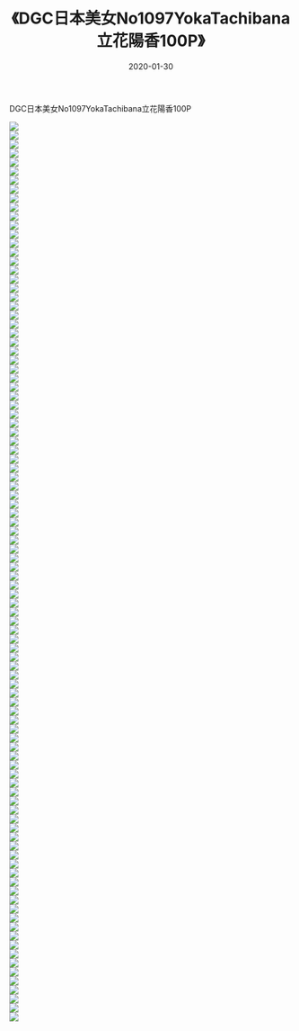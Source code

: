 ﻿---
layout: post
title:  《DGC日本美女No1097YokaTachibana立花陽香100P》
date:   2020-01-30
img: http://img.660000.xyz/Sharelink/性感/2020/DGC日本美女No1097YokaTachibana立花陽香100P/000.jpg
categories: [美女, 清纯, 唯美]
---

DGC日本美女No1097YokaTachibana立花陽香100P

  ![](http://img.660000.xyz/Sharelink/性感/2020/DGC日本美女No1097YokaTachibana立花陽香100P/001.jpg) <br> ![](http://img.660000.xyz/Sharelink/性感/2020/DGC日本美女No1097YokaTachibana立花陽香100P/002.jpg) <br> ![](http://img.660000.xyz/Sharelink/性感/2020/DGC日本美女No1097YokaTachibana立花陽香100P/003.jpg) <br> ![](http://img.660000.xyz/Sharelink/性感/2020/DGC日本美女No1097YokaTachibana立花陽香100P/004.jpg) <br> ![](http://img.660000.xyz/Sharelink/性感/2020/DGC日本美女No1097YokaTachibana立花陽香100P/005.jpg) <br> ![](http://img.660000.xyz/Sharelink/性感/2020/DGC日本美女No1097YokaTachibana立花陽香100P/006.jpg) <br> ![](http://img.660000.xyz/Sharelink/性感/2020/DGC日本美女No1097YokaTachibana立花陽香100P/007.jpg) <br> ![](http://img.660000.xyz/Sharelink/性感/2020/DGC日本美女No1097YokaTachibana立花陽香100P/008.jpg) <br> ![](http://img.660000.xyz/Sharelink/性感/2020/DGC日本美女No1097YokaTachibana立花陽香100P/009.jpg) <br> ![](http://img.660000.xyz/Sharelink/性感/2020/DGC日本美女No1097YokaTachibana立花陽香100P/010.jpg) <br> ![](http://img.660000.xyz/Sharelink/性感/2020/DGC日本美女No1097YokaTachibana立花陽香100P/011.jpg) <br> ![](http://img.660000.xyz/Sharelink/性感/2020/DGC日本美女No1097YokaTachibana立花陽香100P/012.jpg) <br> ![](http://img.660000.xyz/Sharelink/性感/2020/DGC日本美女No1097YokaTachibana立花陽香100P/013.jpg) <br> ![](http://img.660000.xyz/Sharelink/性感/2020/DGC日本美女No1097YokaTachibana立花陽香100P/014.jpg) <br> ![](http://img.660000.xyz/Sharelink/性感/2020/DGC日本美女No1097YokaTachibana立花陽香100P/015.jpg) <br> ![](http://img.660000.xyz/Sharelink/性感/2020/DGC日本美女No1097YokaTachibana立花陽香100P/016.jpg) <br> ![](http://img.660000.xyz/Sharelink/性感/2020/DGC日本美女No1097YokaTachibana立花陽香100P/017.jpg) <br> ![](http://img.660000.xyz/Sharelink/性感/2020/DGC日本美女No1097YokaTachibana立花陽香100P/018.jpg) <br> ![](http://img.660000.xyz/Sharelink/性感/2020/DGC日本美女No1097YokaTachibana立花陽香100P/019.jpg) <br> ![](http://img.660000.xyz/Sharelink/性感/2020/DGC日本美女No1097YokaTachibana立花陽香100P/020.jpg) <br> ![](http://img.660000.xyz/Sharelink/性感/2020/DGC日本美女No1097YokaTachibana立花陽香100P/021.jpg) <br> ![](http://img.660000.xyz/Sharelink/性感/2020/DGC日本美女No1097YokaTachibana立花陽香100P/022.jpg) <br> ![](http://img.660000.xyz/Sharelink/性感/2020/DGC日本美女No1097YokaTachibana立花陽香100P/023.jpg) <br> ![](http://img.660000.xyz/Sharelink/性感/2020/DGC日本美女No1097YokaTachibana立花陽香100P/024.jpg) <br> ![](http://img.660000.xyz/Sharelink/性感/2020/DGC日本美女No1097YokaTachibana立花陽香100P/025.jpg) <br> ![](http://img.660000.xyz/Sharelink/性感/2020/DGC日本美女No1097YokaTachibana立花陽香100P/026.jpg) <br> ![](http://img.660000.xyz/Sharelink/性感/2020/DGC日本美女No1097YokaTachibana立花陽香100P/027.jpg) <br> ![](http://img.660000.xyz/Sharelink/性感/2020/DGC日本美女No1097YokaTachibana立花陽香100P/028.jpg) <br> ![](http://img.660000.xyz/Sharelink/性感/2020/DGC日本美女No1097YokaTachibana立花陽香100P/029.jpg) <br> ![](http://img.660000.xyz/Sharelink/性感/2020/DGC日本美女No1097YokaTachibana立花陽香100P/030.jpg) <br> ![](http://img.660000.xyz/Sharelink/性感/2020/DGC日本美女No1097YokaTachibana立花陽香100P/031.jpg) <br> ![](http://img.660000.xyz/Sharelink/性感/2020/DGC日本美女No1097YokaTachibana立花陽香100P/032.jpg) <br> ![](http://img.660000.xyz/Sharelink/性感/2020/DGC日本美女No1097YokaTachibana立花陽香100P/033.jpg) <br> ![](http://img.660000.xyz/Sharelink/性感/2020/DGC日本美女No1097YokaTachibana立花陽香100P/034.jpg) <br> ![](http://img.660000.xyz/Sharelink/性感/2020/DGC日本美女No1097YokaTachibana立花陽香100P/035.jpg) <br> ![](http://img.660000.xyz/Sharelink/性感/2020/DGC日本美女No1097YokaTachibana立花陽香100P/036.jpg) <br> ![](http://img.660000.xyz/Sharelink/性感/2020/DGC日本美女No1097YokaTachibana立花陽香100P/037.jpg) <br> ![](http://img.660000.xyz/Sharelink/性感/2020/DGC日本美女No1097YokaTachibana立花陽香100P/038.jpg) <br> ![](http://img.660000.xyz/Sharelink/性感/2020/DGC日本美女No1097YokaTachibana立花陽香100P/039.jpg) <br> ![](http://img.660000.xyz/Sharelink/性感/2020/DGC日本美女No1097YokaTachibana立花陽香100P/040.jpg) <br> ![](http://img.660000.xyz/Sharelink/性感/2020/DGC日本美女No1097YokaTachibana立花陽香100P/041.jpg) <br> ![](http://img.660000.xyz/Sharelink/性感/2020/DGC日本美女No1097YokaTachibana立花陽香100P/042.jpg) <br> ![](http://img.660000.xyz/Sharelink/性感/2020/DGC日本美女No1097YokaTachibana立花陽香100P/043.jpg) <br> ![](http://img.660000.xyz/Sharelink/性感/2020/DGC日本美女No1097YokaTachibana立花陽香100P/044.jpg) <br> ![](http://img.660000.xyz/Sharelink/性感/2020/DGC日本美女No1097YokaTachibana立花陽香100P/045.jpg) <br> ![](http://img.660000.xyz/Sharelink/性感/2020/DGC日本美女No1097YokaTachibana立花陽香100P/046.jpg) <br> ![](http://img.660000.xyz/Sharelink/性感/2020/DGC日本美女No1097YokaTachibana立花陽香100P/047.jpg) <br> ![](http://img.660000.xyz/Sharelink/性感/2020/DGC日本美女No1097YokaTachibana立花陽香100P/048.jpg) <br> ![](http://img.660000.xyz/Sharelink/性感/2020/DGC日本美女No1097YokaTachibana立花陽香100P/049.jpg) <br> ![](http://img.660000.xyz/Sharelink/性感/2020/DGC日本美女No1097YokaTachibana立花陽香100P/050.jpg) <br> ![](http://img.660000.xyz/Sharelink/性感/2020/DGC日本美女No1097YokaTachibana立花陽香100P/051.jpg) <br> ![](http://img.660000.xyz/Sharelink/性感/2020/DGC日本美女No1097YokaTachibana立花陽香100P/052.jpg) <br> ![](http://img.660000.xyz/Sharelink/性感/2020/DGC日本美女No1097YokaTachibana立花陽香100P/053.jpg) <br> ![](http://img.660000.xyz/Sharelink/性感/2020/DGC日本美女No1097YokaTachibana立花陽香100P/054.jpg) <br> ![](http://img.660000.xyz/Sharelink/性感/2020/DGC日本美女No1097YokaTachibana立花陽香100P/055.jpg) <br> ![](http://img.660000.xyz/Sharelink/性感/2020/DGC日本美女No1097YokaTachibana立花陽香100P/056.jpg) <br> ![](http://img.660000.xyz/Sharelink/性感/2020/DGC日本美女No1097YokaTachibana立花陽香100P/057.jpg) <br> ![](http://img.660000.xyz/Sharelink/性感/2020/DGC日本美女No1097YokaTachibana立花陽香100P/058.jpg) <br> ![](http://img.660000.xyz/Sharelink/性感/2020/DGC日本美女No1097YokaTachibana立花陽香100P/059.jpg) <br> ![](http://img.660000.xyz/Sharelink/性感/2020/DGC日本美女No1097YokaTachibana立花陽香100P/060.jpg) <br> ![](http://img.660000.xyz/Sharelink/性感/2020/DGC日本美女No1097YokaTachibana立花陽香100P/061.jpg) <br> ![](http://img.660000.xyz/Sharelink/性感/2020/DGC日本美女No1097YokaTachibana立花陽香100P/062.jpg) <br> ![](http://img.660000.xyz/Sharelink/性感/2020/DGC日本美女No1097YokaTachibana立花陽香100P/063.jpg) <br> ![](http://img.660000.xyz/Sharelink/性感/2020/DGC日本美女No1097YokaTachibana立花陽香100P/064.jpg) <br> ![](http://img.660000.xyz/Sharelink/性感/2020/DGC日本美女No1097YokaTachibana立花陽香100P/065.jpg) <br> ![](http://img.660000.xyz/Sharelink/性感/2020/DGC日本美女No1097YokaTachibana立花陽香100P/066.jpg) <br> ![](http://img.660000.xyz/Sharelink/性感/2020/DGC日本美女No1097YokaTachibana立花陽香100P/067.jpg) <br> ![](http://img.660000.xyz/Sharelink/性感/2020/DGC日本美女No1097YokaTachibana立花陽香100P/068.jpg) <br> ![](http://img.660000.xyz/Sharelink/性感/2020/DGC日本美女No1097YokaTachibana立花陽香100P/069.jpg) <br> ![](http://img.660000.xyz/Sharelink/性感/2020/DGC日本美女No1097YokaTachibana立花陽香100P/070.jpg) <br> ![](http://img.660000.xyz/Sharelink/性感/2020/DGC日本美女No1097YokaTachibana立花陽香100P/071.jpg) <br> ![](http://img.660000.xyz/Sharelink/性感/2020/DGC日本美女No1097YokaTachibana立花陽香100P/072.jpg) <br> ![](http://img.660000.xyz/Sharelink/性感/2020/DGC日本美女No1097YokaTachibana立花陽香100P/073.jpg) <br> ![](http://img.660000.xyz/Sharelink/性感/2020/DGC日本美女No1097YokaTachibana立花陽香100P/074.jpg) <br> ![](http://img.660000.xyz/Sharelink/性感/2020/DGC日本美女No1097YokaTachibana立花陽香100P/075.jpg) <br> ![](http://img.660000.xyz/Sharelink/性感/2020/DGC日本美女No1097YokaTachibana立花陽香100P/076.jpg) <br> ![](http://img.660000.xyz/Sharelink/性感/2020/DGC日本美女No1097YokaTachibana立花陽香100P/077.jpg) <br> ![](http://img.660000.xyz/Sharelink/性感/2020/DGC日本美女No1097YokaTachibana立花陽香100P/078.jpg) <br> ![](http://img.660000.xyz/Sharelink/性感/2020/DGC日本美女No1097YokaTachibana立花陽香100P/079.jpg) <br> ![](http://img.660000.xyz/Sharelink/性感/2020/DGC日本美女No1097YokaTachibana立花陽香100P/080.jpg) <br> ![](http://img.660000.xyz/Sharelink/性感/2020/DGC日本美女No1097YokaTachibana立花陽香100P/081.jpg) <br> ![](http://img.660000.xyz/Sharelink/性感/2020/DGC日本美女No1097YokaTachibana立花陽香100P/082.jpg) <br> ![](http://img.660000.xyz/Sharelink/性感/2020/DGC日本美女No1097YokaTachibana立花陽香100P/083.jpg) <br> ![](http://img.660000.xyz/Sharelink/性感/2020/DGC日本美女No1097YokaTachibana立花陽香100P/084.jpg) <br> ![](http://img.660000.xyz/Sharelink/性感/2020/DGC日本美女No1097YokaTachibana立花陽香100P/085.jpg) <br> ![](http://img.660000.xyz/Sharelink/性感/2020/DGC日本美女No1097YokaTachibana立花陽香100P/086.jpg) <br> ![](http://img.660000.xyz/Sharelink/性感/2020/DGC日本美女No1097YokaTachibana立花陽香100P/087.jpg) <br> ![](http://img.660000.xyz/Sharelink/性感/2020/DGC日本美女No1097YokaTachibana立花陽香100P/088.jpg) <br> ![](http://img.660000.xyz/Sharelink/性感/2020/DGC日本美女No1097YokaTachibana立花陽香100P/089.jpg) <br> ![](http://img.660000.xyz/Sharelink/性感/2020/DGC日本美女No1097YokaTachibana立花陽香100P/090.jpg) <br> ![](http://img.660000.xyz/Sharelink/性感/2020/DGC日本美女No1097YokaTachibana立花陽香100P/091.jpg) <br> ![](http://img.660000.xyz/Sharelink/性感/2020/DGC日本美女No1097YokaTachibana立花陽香100P/092.jpg) <br> ![](http://img.660000.xyz/Sharelink/性感/2020/DGC日本美女No1097YokaTachibana立花陽香100P/093.jpg) <br> ![](http://img.660000.xyz/Sharelink/性感/2020/DGC日本美女No1097YokaTachibana立花陽香100P/094.jpg) <br> ![](http://img.660000.xyz/Sharelink/性感/2020/DGC日本美女No1097YokaTachibana立花陽香100P/095.jpg) <br> ![](http://img.660000.xyz/Sharelink/性感/2020/DGC日本美女No1097YokaTachibana立花陽香100P/096.jpg) <br> ![](http://img.660000.xyz/Sharelink/性感/2020/DGC日本美女No1097YokaTachibana立花陽香100P/097.jpg) <br> ![](http://img.660000.xyz/Sharelink/性感/2020/DGC日本美女No1097YokaTachibana立花陽香100P/098.jpg) <br> ![](http://img.660000.xyz/Sharelink/性感/2020/DGC日本美女No1097YokaTachibana立花陽香100P/099.jpg) <br> ![](http://img.660000.xyz/Sharelink/性感/2020/DGC日本美女No1097YokaTachibana立花陽香100P/100.jpg) <br>